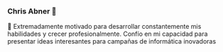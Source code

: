 ### Chris Abner 👋
🔭
Extremadamente motivado para
desarrollar constantemente mis
habilidades y crecer profesionalmente.
Confío en mi capacidad para presentar
ideas interesantes para campañas de
informática inovadoras
